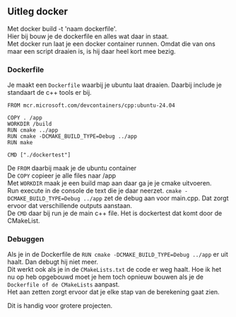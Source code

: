 ## Uitleg docker

Met docker build -t 'naam dockerfile'.<br/>
Hier bij bouw je de dockerfile en alles wat daar in staat.
<br/>
Met docker run laat je een docker container runnen. Omdat die van ons maar een script draaien is, is hij daar heel kort mee bezig.


### Dockerfile

Je maakt een `Dockerfile` waarbij je ubuntu laat draaien. Daarbij include je standaart de c++ tools er bij.

```
FROM mcr.microsoft.com/devcontainers/cpp:ubuntu-24.04

COPY . /app
WORKDIR /build
RUN cmake ../app
RUN cmake -DCMAKE_BUILD_TYPE=Debug ../app
RUN make

CMD ["./dockertest"]
```

De `FROM` daarbij maak je de ubuntu container<br/>
De `COPY` copieer je alle files naar /app <br/>
Met `WORKDIR` maak je een build map aan daar ga je je cmake uitvoeren. <br/>
Run execute in de console de text die je daar neerzet. `cmake -DCMAKE_BUILD_TYPE=Debug ../app` zet de debug aan voor main.cpp. Dat zorgt ervoor dat verschillende outputs aanstaan. <br/>
De `CMD` daar bij run je de main c++ file. Het is dockertest dat komt door de CMakeList.

### Debuggen

Als je in de Dockerfile de `RUN cmake -DCMAKE_BUILD_TYPE=Debug ../app` er uit haalt. Dan debugt hij niet meer.<br/>
Dit werkt ook als je in de `CMakeLists.txt` de code er weg haalt. Hoe ik het nu op heb opgebouwd moet je hem toch opnieuw bouwen als je de `Dockerfile of de CMakeLists` aanpast.<br/>
Het aan zetten zorgt ervoor dat je elke stap van de berekening gaat zien.

Dit is handig voor grotere projecten.